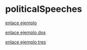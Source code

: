 # politicalSpeeches


[enlace ejemplo](https://alainforton.github.io/politicalSpeeches/speeches/politicoUno.html)

[enlace ejemplo dos](https://alainforton.github.io/politicalSpeeches/speeches/politicoDos.html)

[enlace ejemplo tres](https://alainforton.github.io/politicalSpeeches/speeches/politicoCuatro.html)
